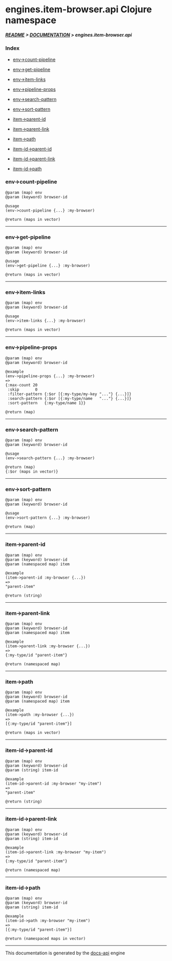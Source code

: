 
# engines.item-browser.api Clojure namespace

##### [README](../../../../README.md) > [DOCUMENTATION](../../../COVER.md) > engines.item-browser.api

### Index

- [env->count-pipeline](#env-count-pipeline)

- [env->get-pipeline](#env-get-pipeline)

- [env->item-links](#env-item-links)

- [env->pipeline-props](#env-pipeline-props)

- [env->search-pattern](#env-search-pattern)

- [env->sort-pattern](#env-sort-pattern)

- [item->parent-id](#item-parent-id)

- [item->parent-link](#item-parent-link)

- [item->path](#item-path)

- [item-id->parent-id](#item-id-parent-id)

- [item-id->parent-link](#item-id-parent-link)

- [item-id->path](#item-id-path)

### env->count-pipeline

```
@param (map) env
@param (keyword) browser-id
```

```
@usage
(env->count-pipeline {...} :my-browser)
```

```
@return (maps in vector)
```

---

### env->get-pipeline

```
@param (map) env
@param (keyword) browser-id
```

```
@usage
(env->get-pipeline {...} :my-browser)
```

```
@return (maps in vector)
```

---

### env->item-links

```
@param (map) env
@param (keyword) browser-id
```

```
@usage
(env->item-links {...} :my-browser)
```

```
@return (maps in vector)
```

---

### env->pipeline-props

```
@param (map) env
@param (keyword) browser-id
```

```
@example
(env->pipeline-props {...} :my-browser)
=>
{:max-count 20
 :skip       0
 :filter-pattern {:$or [{:my-type/my-key "..."} {...}]}
 :search-pattern {:$or [{:my-type/name   "..."} {...}]}
 :sort-pattern   {:my-type/name 1}}
```

```
@return (map)
```

---

### env->search-pattern

```
@param (map) env
@param (keyword) browser-id
```

```
@usage
(env->search-pattern {...} :my-browser)
```

```
@return (map)
{:$or (maps in vector)}
```

---

### env->sort-pattern

```
@param (map) env
@param (keyword) browser-id
```

```
@usage
(env->sort-pattern {...} :my-browser)
```

```
@return (map)
```

---

### item->parent-id

```
@param (map) env
@param (keyword) browser-id
@param (namespaced map) item
```

```
@example
(item->parent-id :my-browser {...})
=>
"parent-item"
```

```
@return (string)
```

---

### item->parent-link

```
@param (map) env
@param (keyword) browser-id
@param (namespaced map) item
```

```
@example
(item->parent-link :my-browser {...})
=>
{:my-type/id "parent-item"}
```

```
@return (namespaced map)
```

---

### item->path

```
@param (map) env
@param (keyword) browser-id
@param (namespaced map) item
```

```
@example
(item->path :my-browser {...})
=>
[{:my-type/id "parent-item"}]
```

```
@return (maps in vector)
```

---

### item-id->parent-id

```
@param (map) env
@param (keyword) browser-id
@param (string) item-id
```

```
@example
(item-id->parent-id :my-browser "my-item")
=>
"parent-item"
```

```
@return (string)
```

---

### item-id->parent-link

```
@param (map) env
@param (keyword) browser-id
@param (string) item-id
```

```
@example
(item-id->parent-link :my-browser "my-item")
=>
{:my-type/id "parent-item"}
```

```
@return (namespaced map)
```

---

### item-id->path

```
@param (map) env
@param (keyword) browser-id
@param (string) item-id
```

```
@example
(item-id->path :my-browser "my-item")
=>
[{:my-type/id "parent-item"}]
```

```
@return (namespaced maps in vector)
```

---

This documentation is generated by the [docs-api](https://github.com/bithandshake/docs-api) engine

